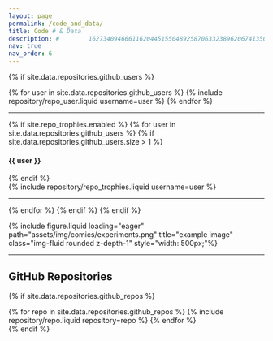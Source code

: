 ```yaml
---
layout: page
permalink: /code_and_data/
title: Code # & Data
description: #        162734094666116204451550489258706332389620674135Code repositories related to publications # Datasets released from the lab and Repositories related to publications.
nav: true
nav_order: 6
---
```


<!-- Github users disabled -->
<!-- ## GitHub users -->

{% if site.data.repositories.github_users %}

<div class="repositories d-flex flex-wrap flex-md-row flex-column justify-content-between align-items-center">
  {% for user in site.data.repositories.github_users %}
    {% include repository/repo_user.liquid username=user %}
  {% endfor %}
</div>

---

{% if site.repo_trophies.enabled %}
{% for user in site.data.repositories.github_users %}
{% if site.data.repositories.github_users.size > 1 %}

  <h4>{{ user }}</h4>
  {% endif %}
  <div class="repositories d-flex flex-wrap flex-md-row flex-column justify-content-between align-items-center">
  {% include repository/repo_trophies.liquid username=user %}
  </div>

---

{% endfor %}
{% endif %}
{% endif %}

<!-- Image -->
<div class="row">
  <div class="col-sm mt-3 mt-md-0">
    {% include figure.liquid loading="eager" path="assets/img/comics/experiments.png" title="example image" class="img-fluid rounded z-depth-1" style="width: 500px;"%}
  </div>
</div>

<!-- <hr />
## Datasets
 - [Beacon: A Naturalistic Driving Dataset During Blackouts for Traffic Reconstruction and Control Benchmarking](https://drive.google.com/drive/) -->

<hr />
<h2 class='utk-gray-changing'>GitHub Repositories</h2>

{% if site.data.repositories.github_repos %}

<div class="repositories d-flex flex-wrap flex-md-row flex-column justify-content-between align-items-center">
  {% for repo in site.data.repositories.github_repos %}
    {% include repository/repo.liquid repository=repo %}
  {% endfor %}
</div>
{% endif %}
